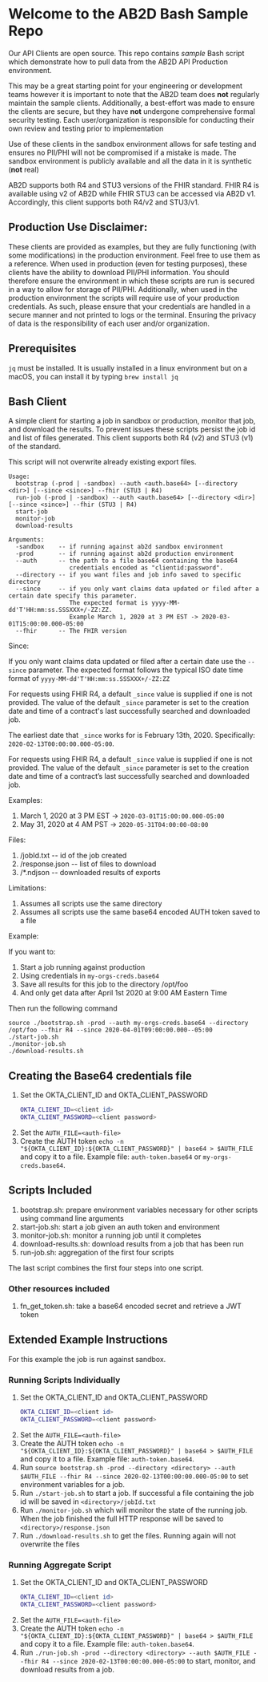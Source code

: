 
# Welcome to the AB2D Bash Sample Repo 

Our API Clients are open source. This repo contains *sample* Bash script which demonstrate how to pull data from the AB2D API Production environment.

This may be a great starting point for your engineering or development teams however it is important to note that the AB2D team does **not** regularly maintain the sample clients. Additionally, a best-effort was made to ensure the clients are secure, but they have **not** undergone comprehensive formal security testing. Each user/organization is responsible for conducting their own review and testing prior to implementation

Use of these clients in the sandbox environment allows for safe testing and ensures no PII/PHI will not be compromised if a mistake is made.
The sandbox environment is publicly available and all the data in it is synthetic (**not** real)

AB2D supports both R4 and STU3 versions of the FHIR standard. FHIR R4 is available using v2 of AB2D while FHIR STU3 can 
be accessed via AB2D v1. Accordingly, this client supports both R4/v2 and STU3/v1.

## Production Use Disclaimer:

These clients are provided as examples, but they are fully functioning (with some modifications) in the production environment. Feel free to use them as a reference. When used in production (even for testing purposes), these clients have the ability to download PII/PHI information. You should therefore ensure the environment in which these scripts are run is secured in a way to allow for storage of PII/PHI. Additionally, when used in the production environment the scripts will require use of your production credentials. As such, please ensure that your credentials are handled in a secure manner and not printed to logs or the terminal. Ensuring the privacy of data is the responsibility of each user and/or organization.

## Prerequisites

`jq` must be installed. It is usually installed in a linux environment but on a macOS, 
you can install it by typing `brew install jq`

## Bash Client

A simple client for starting a job in sandbox or production, monitor that job,
and download the results. To prevent issues these scripts persist the job
id and list of files generated. This client supports both R4 (v2) and STU3 (v1) of the standard.

This script will not overwrite already existing export files.

```
Usage: 
  bootstrap (-prod | -sandbox) --auth <auth.base64> [--directory <dir>] [--since <since>] --fhir (STU3 | R4)
  run-job (-prod | -sandbox) --auth <auth.base64> [--directory <dir>] [--since <since>] --fhir (STU3 | R4)
  start-job
  monitor-job
  download-results

Arguments:
  -sandbox    -- if running against ab2d sandbox environment
  -prod       -- if running against ab2d production environment
  --auth      -- the path to a file base64 containing the base64
                 credentials encoded as "clientid:password".
  --directory -- if you want files and job info saved to specific directory
  --since     -- if you only want claims data updated or filed after a certain date specify this parameter.
                 The expected format is yyyy-MM-dd'T'HH:mm:ss.SSSXXX+/-ZZ:ZZ.
                 Example March 1, 2020 at 3 PM EST -> 2020-03-01T15:00:00.000-05:00
  --fhir      -- The FHIR version

```

Since:

If you only want claims data updated or filed after a certain date use the `--since` parameter. The expected format follows the typical
ISO date time format of `yyyy-MM-dd'T'HH:mm:ss.SSSXXX+/-ZZ:ZZ`

For requests using FHIR R4, a default `_since` value is supplied if one is not provided. The value of the default `_since`
parameter is set to the creation date and time of a contract's last successfully searched and downloaded job.

The earliest date that `_since` works for is February 13th, 2020. Specifically: `2020-02-13T00:00:00.000-05:00`.

For requests using FHIR R4, a default `_since` value is supplied if one is not provided. The value of the default `_since` 
parameter is set to the creation date and time of a contract’s last successfully searched and downloaded job.

Examples:
1. March 1, 2020 at 3 PM EST -> `2020-03-01T15:00:00.000-05:00`
2. May 31, 2020 at 4 AM PST -> `2020-05-31T04:00:00-08:00`

Files:

1. <directory>/jobId.txt -- id of the job created
1. <directory>/response.json -- list of files to download 
1. <directory>/*.ndjson -- downloaded results of exports 

Limitations:

1. Assumes all scripts use the same directory
2. Assumes all scripts use the same base64 encoded AUTH token saved to a file

Example:

If you want to:
1. Start a job running against production
1. Using credentials in `my-orgs-creds.base64`
1. Save all results for this job to the directory /opt/foo
1. And only get data after April 1st 2020 at 9:00 AM Eastern Time

Then run the following command

```
source ./bootstrap.sh -prod --auth my-orgs-creds.base64 --directory /opt/foo --fhir R4 --since 2020-04-01T09:00:00.000--05:00
./start-job.sh 
./monitor-job.sh 
./download-results.sh
 ```

## Creating the Base64 credentials file

1. Set the OKTA_CLIENT_ID and OKTA_CLIENT_PASSWORD
   ```bash
   OKTA_CLIENT_ID=<client id>
   OKTA_CLIENT_PASSWORD=<client password>
   ```
1. Set the `AUTH_FILE=<auth-file>`
1. Create the AUTH token `echo -n "${OKTA_CLIENT_ID}:${OKTA_CLIENT_PASSWORD}" | base64 > $AUTH_FILE`
   and copy it to a file. Example file: `auth-token.base64` or `my-orgs-creds.base64`.


## Scripts Included

1. bootstrap.sh: prepare environment variables necessary for other scripts using command line arguments
1. start-job.sh: start a job given an auth token and environment
1. monitor-job.sh: monitor a running job until it completes
1. download-results.sh: download results from a job that has been run
1. run-job.sh: aggregation of the first four scripts

The last script combines the first four steps into one script.

### Other resources included

1. fn_get_token.sh: take a base64 encoded secret and retrieve a JWT token

## Extended Example Instructions

For this example the job is run against sandbox.

### Running Scripts Individually

1. Set the OKTA_CLIENT_ID and OKTA_CLIENT_PASSWORD
   ```bash
   OKTA_CLIENT_ID=<client id>
   OKTA_CLIENT_PASSWORD=<client password>
   ```
1. Set the `AUTH_FILE=<auth-file>` 
1. Create the AUTH token `echo -n "${OKTA_CLIENT_ID}:${OKTA_CLIENT_PASSWORD}" | base64 > $AUTH_FILE`
and copy it to a file. Example file: `auth-token.base64`.
1. Run `source bootstrap.sh -prod --directory <directory> --auth $AUTH_FILE --fhir R4 --since 2020-02-13T00:00:00.000-05:00` to set environment variables for a job.
1. Run `./start-job.sh` to start a job. If successful a file containing
the job id will be saved in `<directory>/jobId.txt`
1. Run `./monitor-job.sh` which will monitor the state of the running job. When the job
finished the full HTTP response will be saved to `<directory>/response.json`
1. Run `./download-results.sh` to get the files. Running again will not overwrite the files

### Running Aggregate Script

1. Set the OKTA_CLIENT_ID and OKTA_CLIENT_PASSWORD
   ```bash
   OKTA_CLIENT_ID=<client id>
   OKTA_CLIENT_PASSWORD=<client password>
   ```
1. Set the `AUTH_FILE=<auth-file>` 
1. Create the AUTH token `echo -n "${OKTA_CLIENT_ID}:${OKTA_CLIENT_PASSWORD}" | base64 > $AUTH_FILE`
and copy it to a file. Example file: `auth-token.base64`.
1. Run `./run-job.sh -prod --directory <directory> --auth $AUTH_FILE --fhir R4 --since 2020-02-13T00:00:00.000-05:00` to start,
   monitor, and download results from a job.